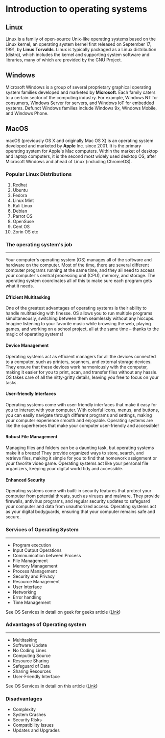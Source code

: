 # Introduction to operating systems

## Linux

Linux is a family of open-source Unix-like operating systems based on the Linux kernel, an operating system kernel first released on September 17, 1991, by **Linus Torvalds**. Linux is typically packaged as a Linux distribution (distro), which includes the kernel and supporting system software and libraries, many of which are provided by the GNU Project.

## Windows

Microsoft Windows is a group of several proprietary graphical operating system families developed and marketed by **Microsoft**. Each family caters to a certain sector of the computing industry. For example, Windows NT for consumers, Windows Server for servers, and Windows IoT for embedded systems. Defunct Windows families include Windows 9x, Windows Mobile, and Windows Phone.

## MacOS

macOS (previously OS X and originally Mac OS X) is an operating system developed and marketed by **Apple** Inc. since 2001. It is the primary operating system for Apple's Mac computers. Within the market of desktop and laptop computers, it is the second most widely used desktop OS, after Microsoft Windows and ahead of Linux (including ChromeOS).

### Popular Linux Distributions

1. Redhat
2. Ubuntu
3. Fedora
4. Linux Mint
5. Kali Linux
6. Debian
7. Parrot OS
8. OpenSuse
9. Cent OS
10. Zorin OS etc

### The operating system's job

---

Your computer's operating system (OS) manages all of the software and hardware on the computer. Most of the time, there are several different computer programs running at the same time, and they all need to access your computer's central processing unit (CPU), memory, and storage. The operating system coordinates all of this to make sure each program gets what it needs.

#### Efficient Multitasking

One of the greatest advantages of operating systems is their ability to handle multitasking with finesse. OS allows you to run multiple programs simultaneously, switching between them seamlessly without any hiccups. Imagine listening to your favorite music while browsing the web, playing games, and working on a school project, all at the same time – thanks to the magic of operating systems!

#### Device Management

Operating systems act as efficient managers for all the devices connected to a computer, such as printers, scanners, and external storage devices. They ensure that these devices work harmoniously with the computer, making it easier for you to print, scan, and transfer files without any hassle. OS takes care of all the nitty-gritty details, leaving you free to focus on your tasks.

#### User-friendly Interfaces

Operating systems come with user-friendly interfaces that make it easy for you to interact with your computer. With colorful icons, menus, and buttons, you can easily navigate through different programs and settings, making your computer experience smooth and enjoyable. Operating systems are like the superheroes that make your computer user-friendly and accessible!

#### Robust File Management

Managing files and folders can be a daunting task, but operating systems make it a breeze! They provide organized ways to store, search, and retrieve files, making it simple for you to find that homework assignment or your favorite video game. Operating systems act like your personal file organizers, keeping your digital world tidy and accessible.

#### Enhanced Security

Operating systems come with built-in security features that protect your computer from potential threats, such as viruses and malware. They provide firewalls, antivirus programs, and regular security updates to safeguard your computer and data from unauthorized access. Operating systems act as your digital bodyguards, ensuring that your computer remains safe and secure.

### Services of Operating System

---

- Program execution
- Input Output Operations
- Communication between Process
- File Management
- Memory Management
- Process Management
- Security and Privacy
- Resource Management
- User Interface
- Networking
- Error handling
- Time Management

See OS Services in detail on geek for geeks article ([Link](https://www.geeksforgeeks.org/operating-system-services/))

### Advantages of Operating system

---

- Multitasking
- Software Update
- No Coding Lines
- Computing Source
- Resource Sharing
- Safeguard of Data
- Sharing Resources
- User-Friendly Interface

See OS Services in detail on this article ([Link](https://www.scaler.com/topics/advantages-of-operating-system/))

### Disadvantages

- Complexity
- System Crashes
- Security Risks
- Compatibility Issues
- Updates and Upgrades
